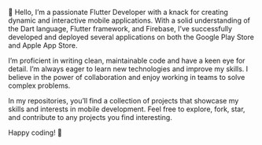 👋 Hello, I’m a passionate Flutter Developer with a knack for creating dynamic and interactive mobile applications. With a solid understanding of the Dart language, Flutter framework, and Firebase, I’ve successfully developed and deployed several applications on both the Google Play Store and Apple App Store.

I’m proficient in writing clean, maintainable code and have a keen eye for detail. I’m always eager to learn new technologies and improve my skills. I believe in the power of collaboration and enjoy working in teams to solve complex problems.

In my repositories, you’ll find a collection of projects that showcase my skills and interests in mobile development. Feel free to explore, fork, star, and contribute to any projects you find interesting.

Happy coding! 🚀
